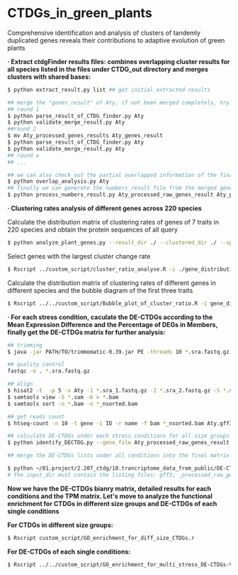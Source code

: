 # CTDGs_in_green_plants

Comprehensive identification and analysis of clusters of tandemly duplicated genes reveals their contributions to adaptive evolution of green plants


**· Extract ctdgFinder results files: combines overlapping cluster results for all species listed in the files under CTDG_out directory and merges clusters with shared bases:**

```bash
$ python extract_result.py list ## get initial extracted results

## merge the "genes_result" of Aty, if not been merged completely, try 2-3 times until no "should have been merged" info showing
## round 1
$ python parse_result_of_CTDG_finder.py Aty
$ python validate_merge_result.py Aty
##round 2
$ mv Aty_processed_genes_results Aty_genes_result
$ python parse_result_of_CTDG_finder.py Aty
$ python validate_merge_result.py Aty
## round x
## ...

## we can also check out the partial overlapped information of the final merged genes_result
$ python overlap_analysis.py Aty
## finally we can generate the numbers_result file from the merged genes_file
$ python process_numbers_result.py Aty_processed_raw_genes_result Aty_processed_raw_numbers_result

```

**· Clustering rates analysis of different genes across 220 species**

Calculate the distribution matrix of clustering rates of genes of 7 traits in 220 species and obtain the protein sequences of all query
```bash
$ python analyze_plant_genes.py --result_dir ./ --clustered_dir ./ --species_order 220_spe_list_low2high_latin_abbr --gene_info 220_genes_parsed.csv --protein_file 220.pep --output_csv out_put/gene_distribution_stats.csv --output_seq_dir out_put
```

Select genes with the largest cluster change rate

```bash
$ Rscript ../custom_script/cluster_ratio_analyse.R -i ./gene_distribution_stats.csv -o ./cluster_ratio_analysis
```

Calculate the distribution matrix of clustering rates of different genes in different species and the bubble diagram of the first three traits

```bash
$ Rscript ../../custom_script/Bubble_plot_of_cluster_ratio.R -i gene_distribution_stats.csv -g group2spe.csv -n gene_family_name2_gene_ID.csv -o result
```





**· For each stress condition, caculate the DE-CTDGs according to the Mean Expression Difference and the Percentage of DEGs in Members, finally get the DE-CTDGs matrix for further analysis:**

```bash
## trimming
$ java -jar PATH/TO/trimmomatic-0.39.jar PE -threads 10 *.sra.fastq.gz *.sra.fastq.gz -baseout 1.clean_reads/* ILLUMINACLIP:PATH/TO/TruSeq3-PE.fa:2:30:10 LEADING:3 TRAILING:3 MINLEN:36

## quality control
fastqc -o . *.sra.fastq.gz

## align
$ hisat2 -t  -p 5 -x Aty -1 *.sra_1.fastq.gz -2 *.sra_2.fastq.gz -S *.sam
$ samtools view -S *.sam -b > *.bam
$ samtools sort -n *.bam -o *_nsorted.bam

## get reads count
$ htseq-count -n 10 -t gene -i ID -r name -f bam *_nsorted.bam Aty.gff3 > *.count

## calculate DE-CTDGs under each stress conditions for all size groups 
$ python identify_DECTDG.py --gene_file Aty_processed_raw_genes_result --number_file Aty_processed_raw_numbers_result --counts_file cold_counts_matrix.tsv --anno_file cold_pasAnno.csv --output_file cold_DEG_clusters.txt

## merge the DE-CTDGs lists under all conditions into the final matrix

$ python ~/01.project/2.207_ctdg/10.trancriptome_data_from_public/DE-CTDGs-v2.py --input_dir ./ --gff_file Aty.gff3 --gene_file Aty_processed_raw_genes_result --number_file Aty_processed_raw_numbers_result --output_dir DE-CTDG_output_no_sample --threads 10
# The input_dir must contain the listing files: gff3, _processed_raw_genes_result, _processed_raw_numbers_result, _counts_matrix.tsv (for each conditions), _pasAnno.csv (for each conditions)
```
**Now we have the DE-CTDGs bianry matrix, detailed results for each conditions and the TPM matrix. Let's move to analyze the functional enrichment for CTDGs in different size groups and DE-CTDGs of each single conditions**

  **For CTDGs in different size groups:**
  ```bash
  $ Rscript custom_script/GO_enrichment_for_diff_size_CTDGs.r
  ```

  **For DE-CTDGs of each single conditions:**
  ```bash
  $ Rscript ../../custom_script/GO_enrichment_for_multi_stress_DE-CTDGs-V2.r Aty
  ```


